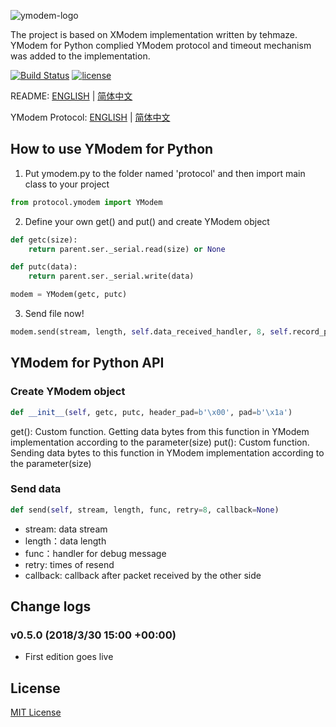 ![ymodem-logo](https://raw.githubusercontent.com/alexwoo1900/YModem/master/docs/assets/ymodem-logo.png)

The project is based on XModem implementation written by tehmaze. 
YModem for Python complied YModem protocol and timeout mechanism was added to the implementation. 

[![Build Status](https://www.travis-ci.org/alexwoo1900/YModem.svg?branch=master)](https://www.travis-ci.org/alexwoo1900/YModem)
[![license](https://img.shields.io/github/license/mashape/apistatus.svg)](https://opensource.org/licenses/MIT)


README: [ENGLISH](https://github.com/alexwoo1900/YModem/blob/master/README.md) | [简体中文](https://github.com/alexwoo1900/YModem/blob/master/README_CN.md)

YModem Protocol: [ENGLISH](https://github.com/alexwoo1900/YModem/blob/master/YMODEM.md) | [简体中文](https://github.com/alexwoo1900/YModem/blob/master/YMODEM_CN.md)

## How to use YModem for Python
1. Put ymodem.py to the folder named 'protocol' and then import main class to your project
```python
from protocol.ymodem import YModem
```

2. Define your own get() and put() and create YModem object
```python
def getc(size):
    return parent.ser._serial.read(size) or None

def putc(data):
    return parent.ser._serial.write(data)

modem = YModem(getc, putc)
```

3. Send file now!
```python
modem.send(stream, length, self.data_received_handler, 8, self.record_progress)
```
## YModem for Python API

### Create YModem object
```python
def __init__(self, getc, putc, header_pad=b'\x00', pad=b'\x1a')
```
get(): Custom function. Getting data bytes from this function in YModem implementation according to the parameter(size)
put(): Custom function. Sending data bytes to this function in YModem implementation according to the parameter(size)

### Send data
```python
def send(self, stream, length, func, retry=8, callback=None)
```
- stream: data stream
- length：data length
- func：handler for debug message
- retry: times of resend
- callback: callback after packet received by the other side

## Change logs
### v0.5.0 (2018/3/30 15:00 +00:00)
- First edition goes live 

## License 
[MIT License](https://opensource.org/licenses/MIT)